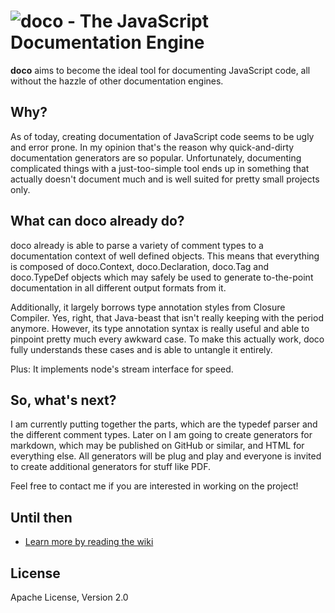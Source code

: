 ![doco - The JavaScript Documentation Engine](https://raw.github.com/dcodeIO/doco/master/doco.png)
======================================
**doco** aims to become the ideal tool for documenting JavaScript code, all without the hazzle of other documentation
engines.

Why?
----
As of today, creating documentation of JavaScript code seems to be ugly and error prone. In my opinion that's the reason
why quick-and-dirty documentation generators are so popular. Unfortunately, documenting complicated things
with a just-too-simple tool ends up in something that actually doesn't document much and is well suited for pretty small
projects only.

What can doco already do?
-------------------------
doco already is able to parse a variety of comment types to a documentation context of well defined objects. This means
that everything is composed of doco.Context, doco.Declaration, doco.Tag and doco.TypeDef objects which may safely be
used to generate to-the-point documentation in all different output formats from it.

Additionally, it largely borrows type annotation styles from Closure Compiler. Yes, right, that Java-beast that isn't
really keeping with the period anymore. However, its type annotation syntax is really useful and able to pinpoint
pretty much every awkward case. To make this actually work, doco fully understands these cases and is able to untangle
it entirely.

Plus: It implements node's stream interface for speed.

So, what's next?
----------------
I am currently putting together the parts, which are the typedef parser and the different comment types. Later on I am
going to create generators for markdown, which may be published on GitHub or similar, and HTML for everything else.
All generators will be plug and play and everyone is invited to create additional generators for stuff like PDF.

Feel free to contact me if you are interested in working on the project!

Until then
----------
* [Learn more by reading the wiki](https://github.com/dcodeIO/doco/wiki)

License
-------
Apache License, Version 2.0
